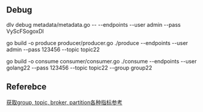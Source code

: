 ## Debug
dlv debug metadata/metadata.go -- --endpoints <brokers> --user admin --pass VyScFSogoxDl

go build -o produce producer/producer.go
./produce --endpoints <brokers> --user admin --pass 123456 --topic topic22


go build -o consume consumer/consumer.go
./consume --endpoints <brokers> --user golang22 --pass 123456 --topic topic22 --group group22


## Referebce
[获取group, topic, broker, partition各种指标参考](https://github.com/sundy-li/burrowx/blob/master/monitor/client.go)